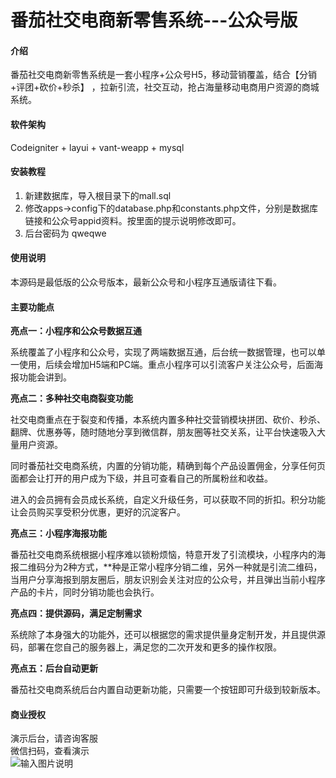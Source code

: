 # 番茄社交电商新零售系统---公众号版

#### 介绍
番茄社交电商新零售系统是一套小程序+公众号H5，移动营销覆盖，结合【分销+评团+砍价+秒杀】 ，拉新引流，社交互动，抢占海量移动电商用户资源的商城系统。

#### 软件架构
Codeigniter + layui + vant-weapp + mysql 


#### 安装教程

1. 新建数据库，导入根目录下的mall.sql
2. 修改apps->config下的database.php和constants.php文件，分别是数据库链接和公众号appid资料。按里面的提示说明修改即可。
3. 后台密码为 qweqwe

#### 使用说明

本源码是最低版的公众号版本，最新公众号和小程序互通版请往下看。

#### 主要功能点

 **亮点一：小程序和公众号数据互通** 

系统覆盖了小程序和公众号，实现了两端数据互通，后台统一数据管理，也可以单一使用，后续会增加H5端和PC端。重点小程序可以引流客户关注公众号，后面海报功能会讲到。



 **亮点二：多种社交电商裂变功能** 

社交电商重点在于裂变和传播，本系统内置多种社交营销模块拼团、砍价、秒杀、翻牌、优惠券等，随时随地分享到微信群，朋友圈等社交关系，让平台快速吸入大量用户资源。

同时番茄社交电商系统，内置的分销功能，精确到每个产品设置佣金，分享任何页面都会让打开的用户成为下级，并且可查看自己的所属粉丝和收益。

进入的会员拥有会员成长系统，自定义升级任务，可以获取不同的折扣。积分功能让会员购买享受积分优惠，更好的沉淀客户。



 **亮点三：小程序海报功能** 

番茄社交电商系统根据小程序难以锁粉烦恼，特意开发了引流模块，小程序内的海报二维码分为2种方式，**种是正常小程序分销二维，另外一种就是引流二维码，当用户分享海报到朋友圈后，朋友识别会关注对应的公众号，并且弹出当前小程序产品的卡片，同时分销功能也会执行。



 **亮点四：提供源码，满足定制需求** 

系统除了本身强大的功能外，还可以根据您的需求提供量身定制开发，并且提供源码，部署在您自己的服务器上，满足您的二次开发和更多的操作权限。



 **亮点五：后台自动更新** 

番茄社交电商系统后台内置自动更新功能，只需要一个按钮即可升级到较新版本。


#### 商业授权
演示后台，请咨询客服<br>
微信扫码，查看演示 <br>
![输入图片说明](https://images.gitee.com/uploads/images/2019/0930/152018_b6815afd_430822.jpeg "qrcode_for_gh_014c66f6d601_258.jpg")